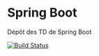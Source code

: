 # Spring Boot
Dépôt des TD de Spring Boot

[![Build Status](https://travis-ci.org/NathanBnm/springboot-tds.svg?branch=master)](https://travis-ci.org/NathanBnm/springboot-tds)

